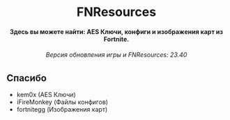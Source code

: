<h1 align="center">
  FNResources
  <br>
</h1>

<h4 align="center">Здесь вы можете найти: AES Ключи, конфиги и изображения карт из Fortnite.</h4>

<h6 align="center">Версия обновления игры и FNResources: 23.40</h4>

## Спасибо

- kem0x (AES Ключи)
- iFireMonkey (Файлы конфигов)
- fortnitegg (Изображения карт)
